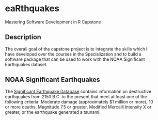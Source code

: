 # eaRthquakes

Mastering Software Development in R Capstone

## Description

The overall goal of the capstone project is to integrate the skills which I have developed over the courses in the Specialization and to build a software package that can be used to work with the NOAA Significant Earthquakes dataset.

## NOAA Significant Earthquakes

The [Significant Earthquake Database](https://www.ngdc.noaa.gov/nndc/struts/form?t=101650&s=1&d=1) contains information on destructive earthquakes from 2150 B.C. to the present that meet at least one of the following criteria: Moderate damage (approximately $1 million or more), 10 or more deaths, Magnitude 7.5 or greater, Modified Mercalli Intensity X or greater, or the earthquake generated a tsunami.
